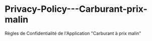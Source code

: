 # Privacy-Policy---Carburant-prix-malin
Règles de Confidentialité de l'Application "Carburant à prix malin"
